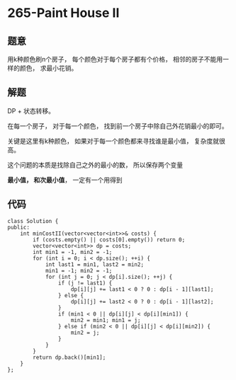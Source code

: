 # 265-Paint House II
## 题意
用k种颜色刷n个房子， 每个颜色对于每个房子都有个价格， 相邻的房子不能用一样的颜色， 求最小花销。

## 解题
DP +  状态转移。

在每一个房子， 对于每一个颜色， 找到前一个房子中除自己外花销最小的即可。

关键是这里有k种颜色， 如果对于每一个颜色都来寻找谁是最小值， 复杂度就很高。

这个问题的本质是找除自己之外的最小的数， 所以保存两个变量 

**最小值， 和次最小值**， 一定有一个用得到

## 代码
```
class Solution {
public:
    int minCostII(vector<vector<int>>& costs) {
        if (costs.empty() || costs[0].empty()) return 0;
        vector<vector<int>> dp = costs;
        int min1 = -1, min2 = -1;
        for (int i = 0; i < dp.size(); ++i) {
            int last1 = min1, last2 = min2;
            min1 = -1; min2 = -1;
            for (int j = 0; j < dp[i].size(); ++j) {
                if (j != last1) {
                    dp[i][j] += last1 < 0 ? 0 : dp[i - 1][last1];
                } else {
                    dp[i][j] += last2 < 0 ? 0 : dp[i - 1][last2];
                }
                if (min1 < 0 || dp[i][j] < dp[i][min1]) {
                    min2 = min1; min1 = j;
                } else if (min2 < 0 || dp[i][j] < dp[i][min2]) {
                    min2 = j;
                }
            }
        }
        return dp.back()[min1];
    }
};
```

